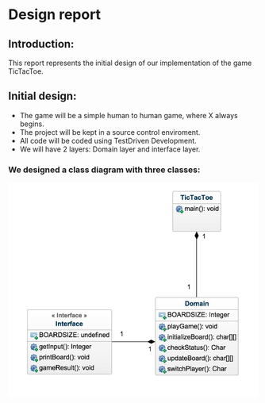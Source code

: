 # Design report


## Introduction:

  This report represents the initial design of our implementation of the game TicTacToe.

## Initial design:

* The game will be a simple human to human game, where X always begins. 
* The project will be kept in a source control enviroment.
* All code will be coded using TestDriven Development.
* We will have 2 layers: Domain layer and interface layer.
 
### We designed a class diagram with three classes:

![alt tag](14858660_10209725379723215_2011027491_o.png)



